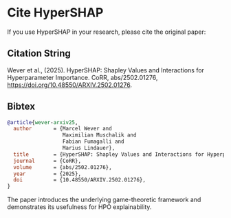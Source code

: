 # Cite HyperSHAP

If you use HyperSHAP in your research, please cite the original paper:


## Citation String
Wever et al., (2025). HyperSHAP: Shapley Values and Interactions for Hyperparameter Importance. CoRR, abs/2502.01276, https://doi.org/10.48550/ARXIV.2502.01276.


## Bibtex
```bibtex
@article{wever-arxiv25,
  author       = {Marcel Wever and
                  Maximilian Muschalik and
                  Fabian Fumagalli and
                  Marius Lindauer},
  title        = {HyperSHAP: Shapley Values and Interactions for Hyperparameter Importance},
  journal      = {CoRR},
  volume       = {abs/2502.01276},
  year         = {2025},
  doi          = {10.48550/ARXIV.2502.01276},
}
```

The paper introduces the underlying game-theoretic framework and demonstrates its usefulness for HPO explainability.
